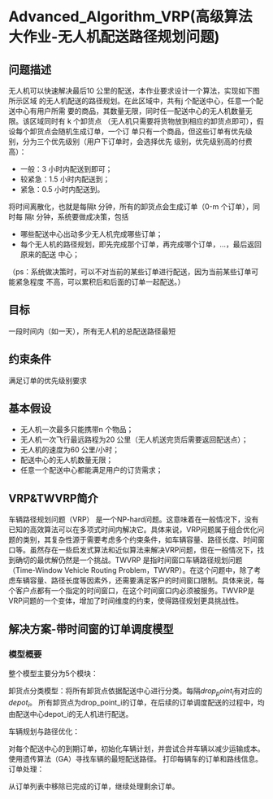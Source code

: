 # Advanced_Algorithm_VRP(高级算法大作业-无人机配送路径规划问题)

## 问题描述

无人机可以快速解决最后10 公里的配送，本作业要求设计一个算法，实现如下图所示区域
的无人机配送的路径规划。在此区域中，共有j 个配送中心，任意一个配送中心有用户所需
要的商品，其数量无限，同时任一配送中心的无人机数量无限。该区域同时有 k 个卸货点
（无人机只需要将货物放到相应的卸货点即可），假设每个卸货点会随机生成订单，一个订
单只有一个商品，但这些订单有优先级别，分为三个优先级别（用户下订单时，会选择优先
级别，优先级别高的付费高）：

- 一般：3 小时内配送到即可； 
- 较紧急：1.5 小时内配送到； 
- 紧急：0.5 小时内配送到。 

将时间离散化，也就是每隔t 分钟，所有的卸货点会生成订单（0-m 个订单），同时每
隔t 分钟，系统要做成决策，包括

- 哪些配送中心出动多少无人机完成哪些订单； 
- 每个无人机的路径规划，即先完成那个订单，再完成哪个订单，...，最后返回原来的配送
  中心；

（ps：系统做决策时，可以不对当前的某些订单进行配送，因为当前某些订单可能紧急程度
不高，可以累积后和后面的订单一起配送。）



## 目标

一段时间内（如一天），所有无人机的总配送路径最短



## 约束条件

满足订单的优先级别要求



## 基本假设

- 无人机一次最多只能携带n 个物品；
- 无人机一次飞行最远路程为20 公里（无人机送完货后需要返回配送点）； 
- 无人机的速度为60 公里/小时； 
- 配送中心的无人机数量无限； 
- 任意一个配送中心都能满足用户的订货需求；

## VRP&TWVRP简介
车辆路径规划问题（VRP） 是一个NP-hard问题。这意味着在一般情况下，没有已知的高效算法可以在多项式时间内解决它。具体来说，VRP问题属于组合优化问题的类别，其复杂性源于需要考虑多个约束条件，如车辆容量、路径长度、时间窗口等。虽然存在一些启发式算法和近似算法来解决VRP问题，但在一般情况下，找到确切的最优解仍然是一个挑战。TWVRP 是指时间窗口车辆路径规划问题（Time-Window Vehicle Routing Problem，TWVRP）。在这个问题中，除了考虑车辆容量、路径长度等因素外，还需要满足客户的时间窗口限制。具体来说，每个客户点都有一个指定的时间窗口，在这个时间窗口内必须被服务。TWVRP是VRP问题的一个变体，增加了时间维度的约束，使得路径规划更具挑战性。

## 解决方案-带时间窗的订单调度模型

### 模型概要
整个模型主要分为5个模块：

卸货点分类模型：将所有卸货点依据配送中心进行分类。每隔$drop_point_i$有对应的$depot_i$。 所有卸货点为drop_point_i的订单，在后续的订单调度配送的过程中，均由配送中心depot_i的无人机进行配送。

车辆规划与路径优化：

对每个配送中心的到期订单，初始化车辆计划，并尝试合并车辆以减少运输成本。
使用遗传算法（GA）寻找车辆的最短配送路径。
打印每辆车的订单和路线信息。
订单处理：

从订单列表中移除已完成的订单，继续处理剩余订单。


